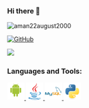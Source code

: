 ### Hi there 👋
<p align="left"> <img src="https://komarev.com/ghpvc/?username=aman22august2000&label=Profile%20views&color=0e75b6&style=flat" alt="aman22august2000" /> </p>

[![GitHub](https://github-readme-streak-stats.herokuapp.com?user=aman22august2000&theme=nord&hide_border=true&theme=radical&show_icons=true&langs_count=)](https://git.io/streak-stats)

<img src="https://github-readme-stats.vercel.app/api?username=aman22august2000&&show_icons=true&title_color=88c0d0&icon_color=a3be8c&text_color=88c0d0&bg_color=2e3440">


<!-- <p align="left"> <a href="https://github.com/ryo-ma/github-profile-trophy"><img src="https://github-profile-trophy.vercel.app/?username=shauryasrivatava" alt="shauryasrivatava" /></a> </p>
<h3 align="left">Connect with me:</h3>
<p align="left">
<a href="https://www.codechef.com/users/thesoldier_boy" target="blank"><img align="center" src="https://cdn.jsdelivr.net/npm/simple-icons@3.1.0/icons/codechef.svg" alt="shauryasrivatava" height="30" width="40" /></a>
<a href="https://leetcode.com/thesoldierboy" target="blank"><img align="center" src="https://raw.githubusercontent.com/rahuldkjain/github-profile-readme-generator/neutral-icons/src/images/icons/Social/leet-code.svg" alt="shauryasrivatava" height="30" width="40" /></a>
<a href="https://auth.geeksforgeeks.org/user/thesoldierboy" target="blank"><img align="center" src="https://raw.githubusercontent.com/rahuldkjain/github-profile-readme-generator/neutral-icons/src/images/icons/Social/geeks-for-geeks.svg" alt="thesoldierboy" height="30" width="40" /></a>
nice
</p> -->

<h3 align="left">Languages and Tools:</h3>
<p align="left"> <a href="https://developer.android.com" target="_blank"> <img src="https://raw.githubusercontent.com/devicons/devicon/master/icons/android/android-original-wordmark.svg" alt="android" width="40" height="40"/> </a>  <a href="https://www.java.com" target="_blank"> <img src="https://raw.githubusercontent.com/devicons/devicon/master/icons/java/java-original.svg" alt="java" width="40" height="40"/> </a> <a href="https://www.mysql.com/" target="_blank"> <img src="https://raw.githubusercontent.com/devicons/devicon/master/icons/mysql/mysql-original-wordmark.svg" alt="mysql" width="40" height="40"/> </a>  <a href="https://www.python.org" target="_blank"> <img src="https://raw.githubusercontent.com/devicons/devicon/master/icons/python/python-original.svg" alt="python" width="40" height="40"/> </a> </p>

<!-- <p><img align="left" src="https://github-readme-stats.vercel.app/api/top-langs?username=shauryasrivatava&show_icons=true&locale=en&layout=compact" alt="shauryasrivatava" /></p>
 -->
<!--
**shauryasrivatava/shauryasrivatava** is a ✨ _special_ ✨ repository because its `README.md` (this file) appears on your GitHub profile.

Here are some ideas to get you started:

- 🔭 I’m currently working on ...
- 🌱 I’m currently learning ...
- 👯 I’m looking to collaborate on ...
- 🤔 I’m looking for help with ...
- 💬 Ask me about ...
- 📫 How to reach me: ...
- 😄 Pronouns: ...
- ⚡ Fun fact: ...
-->

